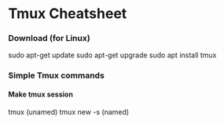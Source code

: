# Tmux Cheatsheet

### Download (for Linux)
sudo apt-get update
sudo apt-get upgrade
sudo apt install tmux

### Simple Tmux commands
#### Make tmux session
tmux (unamed)
tmux new -s <session-name> (named) 

